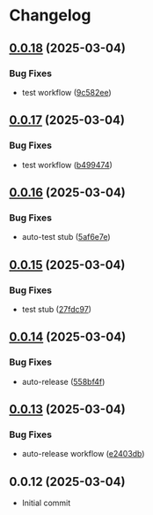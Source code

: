 # Changelog

## [0.0.18](https://github.com/ktarmyshov/svelte5kit-localization/compare/v0.0.17...v0.0.18) (2025-03-04)

### Bug Fixes

- test workflow ([9c582ee](https://github.com/ktarmyshov/svelte5kit-localization/commit/9c582ee4e3b291a01cbd95ec09b11861a56154c3))

## [0.0.17](https://github.com/ktarmyshov/svelte5kit-localization/compare/v0.0.16...v0.0.17) (2025-03-04)

### Bug Fixes

- test workflow ([b499474](https://github.com/ktarmyshov/svelte5kit-localization/commit/b49947487f2ffcb1ef03bc63f955f11f26845577))

## [0.0.16](https://github.com/ktarmyshov/svelte5kit-localization/compare/v0.0.15...v0.0.16) (2025-03-04)

### Bug Fixes

- auto-test stub ([5af6e7e](https://github.com/ktarmyshov/svelte5kit-localization/commit/5af6e7e8e68957d8041111414a0516c2d6ceea7d))

## [0.0.15](https://github.com/ktarmyshov/svelte5kit-localization/compare/v0.0.14...v0.0.15) (2025-03-04)

### Bug Fixes

- test stub ([27fdc97](https://github.com/ktarmyshov/svelte5kit-localization/commit/27fdc97f6b6c3cf7d8566ef0eea38f32da3d6f9a))

## [0.0.14](https://github.com/ktarmyshov/svelte5kit-localization/compare/v0.0.13...v0.0.14) (2025-03-04)

### Bug Fixes

- auto-release ([558bf4f](https://github.com/ktarmyshov/svelte5kit-localization/commit/558bf4fea4f18b743549321b71f9bc0c268e4a95))

## [0.0.13](https://github.com/ktarmyshov/svelte5kit-localization/compare/v0.0.12...v0.0.13) (2025-03-04)

### Bug Fixes

- auto-release workflow ([e2403db](https://github.com/ktarmyshov/svelte5kit-localization/commit/e2403db35e260f0f246a9b01e87704d409589fcf))

## 0.0.12 (2025-03-04)

- Initial commit
